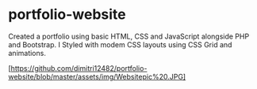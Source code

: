 # portfolio-website

Created a portfolio using basic HTML, CSS and JavaScript alongside PHP and Bootstrap. I Styled with modem CSS layouts using CSS Grid and animations.

[https://github.com/dimitri12482/portfolio-website/blob/master/assets/img/Websitepic%20.JPG]
